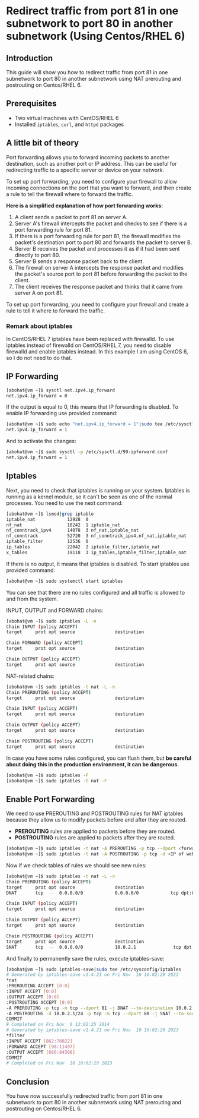 # Redirect traffic from port 81 in one subnetwork to port 80 in another subnetwork (Using Centos/RHEL 6)
## Introduction
This guide will show you how to redirect traffic from port 81 in one subnetwork to port 80 in another subnetwork using NAT prerouting and postrouting on Centos/RHEL 6.

## Prerequisites 
- Two virtual machines with CentOS/RHEL 6
- Installed `iptables`, `curl`, and `httpd` packages

## A little bit of theory
Port forwarding allows you to forward incoming packets to another destination, such as another port or IP address. This can be useful for redirecting traffic to a specific server or device on your network.

To set up port forwarding, you need to configure your firewall to allow incoming connections on the port that you want to forward, and then create a rule to tell the firewall where to forward the traffic.

__Here is a simplified explanation of how port forwarding works:__

1. A client sends a packet to port 81 on server A.
2. Server A's firewall intercepts the packet and checks to see if there is a port forwarding rule for port 81.
3. If there is a port forwarding rule for port 81, the firewall modifies the packet's destination port to port 80 and forwards the packet to server B.
4. Server B receives the packet and processes it as if it had been sent directly to port 80.
5. Server B sends a response packet back to the client.
6. The firewall on server A intercepts the response packet and modifies the packet's source port to port 81 before forwarding the packet to the client.
7. The client receives the response packet and thinks that it came from server A on port 81.

To set up port forwarding, you need to configure your firewall and create a rule to tell it where to forward the traffic.

### Remark about iptables
In CentOS/RHEL 7 iptables have been replaced with firewalld. To use iptables instead of firewalld on CentOS/RHEL 7, you need to disable firewalld and enable iptables instead. In this example I am using CentOS 6, so I do not need to do that.

## IP Forwarding
```bash
[abohat@vm ~]$ sysctl net.ipv4.ip_forward
net.ipv4.ip_forward = 0
```
If the output is equal to 0, this means that IP forwarding is disabled. To enable IP forwarding use provided command:

```bash
[abohat@vm ~]$ sudo echo "net.ipv4.ip_forward = 1"|sudo tee /etc/sysctl.d/99-ipforward.conf
net.ipv4.ip_forward = 1
```

And to activate the changes:
```bash
[abohat@vm ~]$ sudo sysctl -p /etc/sysctl.d/99-ipforward.conf
net.ipv4.ip_forward = 1
```

## Iptables
Next, you need to check that iptables is running on your system. Iptables is running as a kernel module, so it can't be seen as one of the normal processes. You need to use the next command:
```bash
[abohat@vm ~]$ lsmod|grep iptable
iptable_nat            12928  0
nf_nat                 18242  1 iptable_nat
nf_conntrack_ipv4      14078  3 nf_nat,iptable_nat
nf_conntrack           52720  3 nf_conntrack_ipv4,nf_nat,iptable_nat
iptable_filter         12536  0
ip_tables              22042  2 iptable_filter,iptable_nat
x_tables               19118  3 ip_tables,iptable_filter,iptable_nat
```

If there is no output, it means that iptables is disabled.
To start iptables use provided command:
```bash
[abohat@vm ~]$ sudo systemctl start iptables
```

You can see that there are no rules configured and all traffic is allowed to and from the system.

INPUT, OUTPUT and FORWARD chains:

```bash
[abohat@vm ~]$ sudo iptables -L -n
Chain INPUT (policy ACCEPT)
target     prot opt source               destination

Chain FORWARD (policy ACCEPT)
target     prot opt source               destination

Chain OUTPUT (policy ACCEPT)
target     prot opt source               destination
```

NAT-related chains:
```bash
[abohat@vm ~]$ sudo iptables -t nat -L -n
Chain PREROUTING (policy ACCEPT)
target     prot opt source               destination

Chain INPUT (policy ACCEPT)
target     prot opt source               destination

Chain OUTPUT (policy ACCEPT)
target     prot opt source               destination

Chain POSTROUTING (policy ACCEPT)
target     prot opt source               destination
```

In case you have some rules configured, you can flush them, but __be careful about doing this in the production environment, it can be dangerous.__
```bash
[abohat@vm ~]$ sudo iptables -F
[abohat@vm ~]$ sudo iptables -t nat -F
```

## Enable Port Forwarding
We need to use PREROUTING and POSTROUTING rules for NAT iptables because they allow us to modify packets before and after they are routed. 
- __PREROUTING__ rules are applied to packets before they are routed. 
- __POSTROUTING__ rules are applied to packets after they are routed.

```bash
[abohat@vm ~]$ sudo iptables -t nat -A PREROUTING -p tcp --dport <forwarded port> -j DNAT --to-destination <IP of web server>:<port on web server>
[abohat@vm ~]$ sudo iptables -t nat -A POSTROUTING -p tcp -d <IP of web server> --dport <port on a web server> -j SNAT --to-source <forwarded IP>
```

Now if we check tables of rules we should see new rules:
```bash
[abohat@vm ~]$ sudo iptables -t nat -L -n
Chain PREROUTING (policy ACCEPT)
target     prot opt source               destination
DNAT       tcp  --  0.0.0.0/0            0.0.0.0/0            tcp dpt:81 to:10.0.2.1:80

Chain INPUT (policy ACCEPT)
target     prot opt source               destination

Chain OUTPUT (policy ACCEPT)
target     prot opt source               destination

Chain POSTROUTING (policy ACCEPT)
target     prot opt source               destination
SNAT       tcp  --  0.0.0.0/0            10.0.2.1              tcp dpt:80 to:10.0.1.1
```

And finally to permanently save the rules, execute iptables-save:
```bash
[abohat@vm ~]$ sudo iptables-save|sudo tee /etc/sysconfig/iptables
# Generated by iptables-save v1.4.21 on Fri Nov  10 16:02:29 2023
*nat
:PREROUTING ACCEPT [0:0]
:INPUT ACCEPT [0:0]
:OUTPUT ACCEPT [0:0]
:POSTROUTING ACCEPT [0:0]
-A PREROUTING -p tcp -m tcp --dport 81 -j DNAT --to-destination 10.0.2.1:80
-A POSTROUTING -d 10.0.2.1/24 -p tcp -m tcp --dport 80 -j SNAT --to-source 10.0.1.1
COMMIT
# Completed on Fri Nov  6 12:02:25 2014
# Generated by iptables-save v1.4.21 on Fri Nov  10 16:02:29 2023
*filter
:INPUT ACCEPT [862:76022]
:FORWARD ACCEPT [98:11497]
:OUTPUT ACCEPT [666:84508]
COMMIT
# Completed on Fri Nov  10 16:02:29 2023
```

## Conclusion
You have now successfully redirected traffic from port 81 in one subnetwork to port 80 in another subnetwork using NAT prerouting and postrouting on Centos/RHEL 6.

